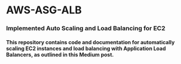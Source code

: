 # AWS-ASG-ALB
<h3>Implemented Auto Scaling and Load Balancing for EC2</h3>

<h4>This repository contains code and documentation for automatically scaling EC2 instances and load balancing with Application Load Balancers, as outlined in this Medium post.</h4>